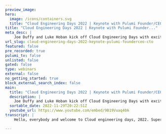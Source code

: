 ```yaml
---
preview_image:
hero:
  image: /icons/containers.svg
  title: "Cloud Engineering Days 2022 | Keynote with Pulumi Founder/CEO and CTO"
title: "Cloud Engineering Days 2022 | Keynote with Pulumi Founder..."
meta_desc: |
    Joe Duffy and Luke Hoban kick off Cloud Engineering Days with exciting new Pulumi announcements.
url_slug: cloud-engineering-days-2022-keynote-pulumi-founderceo-cto
featured: false
pre_recorded: true
pulumi_tv: false
unlisted: false
gated: false
type: webinars
external: false
no_getting_started: true
block_external_search_index: false
main:
  title: "Cloud Engineering Days 2022 | Keynote with Pulumi Founder/CEO and CTO"
  description: |
    Joe Duffy and Luke Hoban kick off Cloud Engineering Days with exciting new Pulumi announcements. ► Pulumi Templates: https://www.pulumi.com/templates/ ► Pulumi Deployment: https://www.pulumi.com/product/pulumi-deployments/ ► Pulumi YAML GA: https://www.pulumi.com/blog/pulumi-yaml-ga/ ► Project Level Config: https://www.pulumi.com/blog/project-config-mvp/ ► Enhanced Kubernetes Support: https://www.pulumi.com/blog/pulumi-kubernetes-new-2022/  00:00:00 Introduction 00:00:33 5 Years of Innovation 00:01:40 Pulumi Momentum 00:05:15 The Pulumi Approach 00:14:30 New Infrastructure as Code Features 00:16:22 Beginning of Tour through Pulumi's IaC 00:16:48 Pulumi Templates 00:17:54 Demo 00:32:19 Overview 00:32:53 Kubernetes Support 00:33:16 YMAL is GA 00:34:25 Typed Config 00:35:10 Infrastructure Enables Innovation 00:35:54 Pulumi Automation API 00:38:29 Open Source Meets SaaS 00:39:04 Introducing Pulumi Deployments 00:41:30 Demo: Deployments 00:51:29 Swag giveaway 00:51:44 New Features Recap 00:56:38 Customer Story: Starburst 00:59:58 Why People Love Pulumi 01:01:44 Cloud Engineering Days - The Day Ahead  ✅ Get Started with Pulumi: https://pulumip.us/Get-Started ✅ Create a Pulumi account. It's free: https://pulumip.us/Sign-Up-OpenSource
  sortable_date: 2022-11-29T20:22:51Z
  youtube_url: https://www.youtube.com/embed/9B19Vuaq40A
transcript: |
    Hello, everybody and welcome to Cloud engineering days, 2022. Super excited to, to have you here today. Uh We're actually doing this live today, believe it or not. Um From Seattle, Washington. Uh My name's Joe Duffy, I'm the founder and CEO of Pulumi. Um And I'm joined with Luke Hope in our CTO. And today we're gonna go through a bit of an update on Pulumi, what we've been up to what we've been building. Uh We're also gonna talk about some exciting uh customer stories we're gonna hear from several key customers of ours. Uh And we're gonna cap it all off with some fun new launches that are available starting right now. Um So let's uh dive straight and, you know, I think earlier this year, uh for folks who might have missed it, we actually hit our five year anniversary as a company, uh which is really exciting. I can't believe it's uh we've been, we've been on this journey that long, um you know, started in 2017, um and really launched great open source technology with their flagship infrastructures code in June of 2018, uh followed pretty shortly thereafter with Pulumi 1.0 you know, we heard from a lot of enterprise customers that stability and having that 1.0 promise of no breaking changes and having a stable foundation for your infrastructure was very important. So that was a key milestone for all of us. Uh As a company, Plumy 20 wave of innovation was more around sort of adjacent, you know, things like policy is code, the ability to test your infrastructure is code, the ability to ship your infrastructure in uh C I CD uh Plume 30 Universal, introduce some additional languages um with, you know, C# and, and the rest of the dot net family Java um More recently YAML, and we'll talk a little bit about that uh later today. So just continuous steady drumbeat of innovation year over year. Pulumi is also open source, you know, everything is about community for us here at Pulumi. Uh And we've seen a huge increase in just contributions across the board recently hitting 14,000 github stars, almost 3000 contributors to the core of Pulumi open source project. And for us again, we lead with community um because what we see is as that community grows, the community helps uh other community members with education and content. And there's just sort of a network effect that kicks in at certain scales. So for us, we love seeing all of these uh metrics up into the right. Also been seeing great community me momentum in general, uh in terms of users of Pulumi and customers and the depth of usage. Uh We recently surpassed 100,000 community members that we've touched with the Pulumi story. Uh We've seen just over 1000 customers uh becoming a commercial uh relationship with us where it's a great partnership and we can help them in their, their journey to the cloud. And we've seen an increase in depth of usage as well. You know, we we we our North Star metric is resources under management for every one of those is live resource in a or Azure Kubernetes Google cloud, any of our 100 plus uh partners that we have providers for every one of those is a live resource. And so as we see that increasing recently surpassing 5 million, that tells us a lot about the depth of usage. There's just a lot more resources being managed, the complexity of environments is increasing, there are more projects. And so we love seeing that uh that metric growing as well. It tells us that customers are being successful with polluting. And I mentioned over 100 different uh cloud uh providers in our registry now. And you know, here's a a sort of a snapshot of some of the key ones from obviously the major cloud database, Microsoft, Google cloud, the CNCF with Great Cober, Netti support and helm but also folks like cloud flare and uh Kong and Digital Ocean and Data do these all are providers of infrastructure. And although many times we think of infrastructure as code, we think about the major clouds and we think about things like managing serverless applications. The reality is all these other providers offer infrastructure as a service as well in various forms and all of that needs to be managed uh very much like the, the major cloud resources. So it's been great to partner with these folks, lots of shared customers to get together. Uh We're frequently doing workshops and helping each other's uh mutual customers be successful. And for Pulumi, we're all about just making all of these different platforms as accessible and as easy to use as possible. I mentioned the customer moment momentum. It's really amazing. You're gonna hear some great stories from, from some of these key customers today uh with Panther labs and Altana Dutchy um and, and, and others. And I think the key theme here, you'll notice that there's, you know, a lot of um different variety of customers here from small customers, early stage startups, like chain guard all the way up to some of the largest organizations in the world like Mercedes Benz. I think the key trend here is customers are picking Pulumi because it gives them a competitive advantage in the cloud. They can move a lot faster, then get more done with less uh and empower developers while doing so. And we'll, we'll hear a little bit more about that part. Of the story uh in the customer's own words um later on, but really amazing to crack the 1000 customer uh account just recently. And really, we're, we're only just getting started. So taking a step back, let's, let's talk a little bit about the founding story of Pulumi. You know, what was the vision of the company? What are we trying to do? Why are we here? And that will set the stage for some of the new announcements that we'll then jump into and I'll, I'll sort of get out of the way and let Luke uh show some cool demos and, and jump into code. Uh very shortly. I think, you know, our observation with Pulumi was that the modern cloud really changes everything about software development. Um You think about, you know, 20 years ago, we were building simple client server applications. Uh There was a hard divide between the, the the infrastructure side of the team, the operation side of the team and the developers. Um you know, developers could easily write simple three tier applications and then file a ticket, get some infrastructure and then have the the infrastructure team sort of install it into virtual machines and manage it. But the modern cloud is so different from that, we're shipping daily multiple times a day. In many cases, not, you know, once a month or even once a week, the pace of innovation is just so much greater. Um the complexity of the cloud is also so much greater you think of, we've gone from a world of two virtual machines and a database to a world of hundreds, sometimes thousands of moving pieces in a single uh project. And that's because, you know, aws for example, and many of the cloud providers provide these rich building block services that we can stitch together in infinite ways to create new solutions. And although it's changed everything, it hadn't changed very much in terms of the fundamental software development life cycle. Um We still find that many times developers struggle to make the most out of the cloud. We find that infrastructure teams are maybe not working with tools that are helping them scale and deal with the complexity of the modern cloud. And so at Pulumi, we, we took a step back, we said, hey, we're fundamentally entering a new era. That era is the the modern cloud era and it's an era of real distributed application architectures. Uh the cloud isn't an afterthought anymore. It's really part of the the core fabric of how we build modern software. And that's really exciting. You know, you look at some of the most innovative companies, you know, five years ago when we started, we'd say, you know, air BNB lifts, Spotify these companies that are really disrupting entire industries thanks to the cloud. And since then, we've just seen an acceleration of that, the cloud is touching every one of our businesses in a in a key way. And so our new reality that we realized was that all software is cloud software. Um Every application we're building these days is touched by the cloud in one way or another. Maybe it's a uh we're using a data lake. Maybe we're using A I services. Maybe it's a serverless application that needs to be broken apart into lots of little pieces. Maybe it's a containerized micro service where I need to think about service discovery and how to connect to other uh bits of of services and, and software that my team is building. If you believe that, which we very much do at Pulumi, that means all developers are cloud developers and that's really exciting. It means developers can really think of the cloud as really a a superpower that if they can just harness that they can build increasingly powerful capabilities into the applications they're building and really transform the business. And that's the the final point here is that infrastructure enables this new way of building, infrastructure enables innovation. It's no longer a tax, an afterthought or a cost center. It's really central to how the entire organization operates. So Pulumi, we, we like to say we're we're here to democratize the cloud. And by that, we mean make the cloud as accessible as possible to as many builders out there in the world as possible. So we started with infrastructures code. Um That's our flagship technology. We've since launched a lot of new capabilities. You'll see some new ones today. But really, that's what we're all about is infrastructures code. And why is that? Well, infrastructures code gives us this programmable surface area over the modern cloud. It gives us all those cloud providers that we saw earlier and it allows us to program them. We sometimes say program the cloud. It's sort of our, you know, Nike just do it for us here at Pulumi. Um And why is that important? Well, as we want to build bigger experiences out of smaller things, we need some compos programmable model that understands resource lifetime in the cloud. And that's what Pulumi infrastructures code gives us. But we took a different approach to infrastructures code. Um We like to say universal and by that, we mean, we wanted to support all the different cloud providers that we saw earlier. Um we want to support every language as well. So when I think of infrastructures code, there's really two parts, two key parts, there's the expression language and then there's the execution engine, the the thing that understands how to do declarative infrastructures code with Pulumi. We said, bring your favorite language for the expression part. It will marry that with great declarative infrastructures code. And so you get your choice of language as well. We know that developers are increasingly getting into the driver's seat when it comes to cloud infrastructure. So we wanted to support developers, but we also see that infrastructure teams had um burning needs as well that we could solve with this approach. And so we really wanted to bring the same solution to the entire team and really break down some of those, those barriers every architecture. When we started, we saw that there were many people trying to solve the problem just for containers or just for servers or and, and oftentimes forgetting the fact that we have many, many workloads still running in virtual machines. And so Pulumi took out an approach of supporting every architecture with one common approach and all of the cloud resources that go into those architectures. So we like to say your cloud, your language your way. Um You know, if you look at the languages, we support any node, js language, javascript, typescript, Python, um any dot net language. So C# or F sharp, we support go great for distributed systems. We've recently launched support for Java earlier this year and it's not just Java, it's any JB M language. So Sla Cole closure groovy um we launched YAML support earlier this year and we got some exciting news today about that for, for when the simple things are simple. Um You know, Yaml, YAML is a fine solution. And because of that, we were able to bring Q into the ecosystem as well. An important thing about the languages is it's not just the language itself. Of course, it's great that you get four loops and if statements, it, it's funny how many times we hear people coming from other infrastructures code tools, they say pain killer feature was that I actually just get a four loop um which we can easily take for granted, but it is very powerful to have that capability combined with declarative infrastructures code. Um But you get the whole ecosystem around the language as well. You get great editors and ID ES roo factoring support test frameworks, static analysis tools package managers. So we can actually codify best practices and share and reuse them. It's not just the language, it's the whole ecosystem around it. And by the way, uh great stack overflow support, community support, people graduating from college, know a lot of these languages, it's a great ecosystem uh to be able to tap into. I already mentioned all these different cloud providers. Um you know, we, we expose the entirety of each one of them uh in its raw form so that you have full access to all of the features and functionality and all these different cloud providers. And then we wanted to meet folks where they are. So if you are already using, you know github actions to do application deployments, you can now easily plug in and uh do the same for infrastructure deployments or Spinnaker Azure pipelines, any of the, any of the supported uh providers. And of course, we integrate with your ID identity provider of choice so that you get full uh integration across all of your tool, an important point that I'll pause and I've sort of made this point already, but it's an important point. Um That's easy to miss is Plume's approach gives you the flexibility of languages which sometimes those languages are imperative, sometimes they're functional, sometimes they're declarative as in the case with the YAML. But it takes all the things we know and love about those and marries that with everything we know and love about declarative infrastructures code. This is why I mentioned the expression language is different from the execution engine itself. Um What this means is you get all the benefits of infrastructures code, you can preview changes before you make them. You can easily do C I CD. You get full change, history of who made what change to what resource when uh you can automate the work flows, you can enforce security and compliance and best practices. So it's really the best of both worlds. And that's what Pulumi um sort of brought to the table with our initial flagship infrastructure is good technology that allows us to go from manual steps and markup languages. How many of us have, have found ourselves, uh you know, waiting in 6000 lines of of this PC. It was a very common common problem for, for many of us. But now we get to go beyond that to built in best practices. So this is an example of spinning up A EK cluster in, in Amazon. And yes, it's really that simple. Just a few lines of code in which whichever language uh you'd like to use. And we're gonna see that in action in just a minute. And along with a bunch of new features that we're happy to, to, to to launch today, which is Plumy architecture templates. Um is the first one which make it really easy to get started with infrastructures code. What we heard from users was, hey, there's 80% of the scenarios um where all I wanted was to start with a microservices service app, static website, VMK, et cetera on Aws or Azure or Google Cloud or Kubernetes. And so we took those common patterns and we now have these architecture templates that are available to get started much more easily. We've improved our KUTI support pretty dramatically by redoing a lot of the architecture of our uh Kubernetes operator to bring GIT ops uh style of deployments to the forefront of, of our Kubernetes support. We've actually integrated with the CNCF flux project. Uh So really great things to do there if you want cnet's control planning to be the center of your universe, um easy to support that with the plume infrastructures code. And we've also introduced support for server side applied. Pulumi is now G A. So we've actually taken a lot of the feedback from our early preview this year, addressed the feedback really improved, uh the support there and then project level and type config which I think you'll see in in the demo momentarily. But this really helps to manage complex projects that scale and it's really a core feature that is is gonna be um useful for any Pulumi infrastructures good project. And with that, I'm gonna hand it over to Luke to, to demonstrate some of this new functionality take away Luke. Awesome. Well, thanks Joe. It's great to be here uh to get a chance to give a tour of uh Pulumi Universal infrastructures code platform. Uh I think you'll need to stop sharing so I can uh share mine. There we go. All right. So let's get started. Uh And I'm gonna start just on the Pulumi uh home page here. So here we are on Pulumi dot com. And, and one of the things that we've really invested in pretty heavily over the last few years has been developing a whole lot of different learning resources to enable teams and individuals to sort of get up to speed on infrastructures code on how to apply infrastructures code uh to the problems that they want uh to work on. As Joe mentioned, one of the things we've introduced recently is a new set of uh Pulumi templates. And so these Pulumi templates, uh we've expanded from just a blank uh blank application that we have today for our templates to now with these architecture templates. Uh things that take common patterns that we've seen many of our Pulumi users uh look for as they get started with Pulumi making those available out of the box. And so as Joe mentioned, things like containerized services, serverless applications, static websites, virtual machines, cnet's applications and Kubernetes clusters. And each of these templates is available across all of the different clouds. We support Aws, Azure and Google cloud as well as Pune for the ones that, that applies as well as all the different languages we support. And so for example, you can come in here, look at the A DB service application and get an overview of what the architecture is, some details of that and how to configure it. I'm gonna just go ahead and get started with this here. Uh Let's come into our terminal. I'm actually just clean up the, let's just go ahead and do this. Make sure we don't have something already here. OK. Good. So we've got uh we're in this temp the folder here. What we'll do is just type Pulumi new uh to go and create one of these templates. You can see when we type Pulumi new. We see all the different templates that are available uh for Pulumi. And this includes uh more than 100 templates. I think 203 templates are shown here. Uh And I can do something like look for those serverless templates that we just saw on the website. And so for server list, we see we've got these for Aws, Azure and DC P and for all the uh languages we support. Now as Joe talked about, we support a variety of sort of existing well-known languages like typescript Python go and C# to enable you to use all the richness of the languages you're familiar with, along with your cloud infrastructure. Um But as we also introduced last spring, uh support for YAML and I'm gonna show that off and show off some of the things you've done as part of the Yam LG A. So let me just accept all the defaults in this Pulumi new prompt. And there we go, we've created our own project and I'll just open this up inside my ID. So we can see that uh in this case, we, we are using the YAML version of this template and each one of these templates is designed to be a fairly small program. In this case, about 40 lines of, of code that has an out of the box working example that puts together the building blocks that we need for a simple serverless use case and gives me something working that I can start with and then iterate on from there. In this particular example, we see that Pulumi Yaml format allows me to specify that my run time is YAML instead of no Js or Python or go. And if I do specify YAML, instead of me providing my program in separate files in that other language, I can instead provide my resources and my outputs directly in line inside my Pulumi Yao file. So resources and outputs in this case, we just have three resources and a DB im roll a slam to function and a component which makes it really easy to work with ASAP I gateways rest API S. Now Pulumi YAML format allows me to do simple things like reference, the result of this role that was created, grab its A RN and use that as the input to our function. And similarly to pass that function as an input into the rest API S handler. So we can do simple things that compose together infrastructure and have access to all of Polo's programming model. Let me open up a terminal and I'll just see what it looks like to deploy this application so we can type Pulumi up to deploy this into the cloud. We'll see that as usual um pulling me up starts by showing me a preview of what's going to happen when I deploy my application. And so in this case, we see sort of what we expect those three resources we just talked about, but we notice as well that this rest API as I mentioned is actually a component. It's a component that puts together a variety of other building block pieces to make it really easy to deploy a rest API. And so in this case, we see that it's an S3 bucket, a bucket object role policy attachments and permissions to allow the API gateway to access the function and a variety of other components. Now stitching these all together yourself and copy pasting this around is maybe the the normal thing that gets done in infrastructures code. But with Pulumi, we make it really easy to build these reusable abstractions and take advantage of them in other components. And so in this case, this abstraction, this rest API abstraction was actually built using typescript, using all the rich capabilities of Pulumi typescript support. But once we've built that and made it into a simple component, we can now use it from YAML and have a simple interface to this component. Let me go ahead and say yes uh to deploy this. And one of the things you'll immediately see uh is that we recently added uh some really nice features to the CLI display. And so, for example, here we see the progress indicators telling me how long it's taken to deploy each one of these resources. So they can see which pieces of my infrastructure take the most time and how the, how the parallelism is allowing me to deploy various pieces of this at the same time. And so while this is running, it'll just take about 30 seconds, but we'll, we'll take a look at a few other features uh of the gloomy Amal that's now available uh in G A. So one is uh that we've actually introduced ID E support and So while other languages for Pulumi get ID E support sort of for free, because there's amazing Python support and amazing types of support and go support inside most ID environments. Pulumi, uh We wanted to introduce more support than you get out of the box from just a raw YAML format. And so we added a Pulumi uh uh language server protocol for Pulumi uh and how have extensions available in VS code and emacs uh to go and use that. And for example, we can see things like if I hover over the rest API here, uh I get help text that shows me all of the information about this rest API from our Pulumi registry. We also see that if we make a mistake in our code and have a Typo, we get that feedback immediately that this property was named incorrectly. And similarly, if we reference a resource that doesn't exist like I reference role and RLE instead of role, I get that feedback immediately. And so getting some of these benefits of ID integration and productivity even uh for this simple support. OK. So this was deployed in about 37 seconds. We can go ahead and open this up and we'll see that this is just a simple static website. Um But the static website is now calling into a function here that's running in Python. And so that's the simple website here that we're serving and the simple function handler that we're running to compute the date and return it back to the code. OK? So that's a simple example of uh using uh Pulumi YAML support. Now, one thing I should also mention just a nice uh cli benefit here. Oops if I come over here and type Pulumi up again, after I make a small change, we'll see that this actually shows me because we're using desired to infrastructures code, we're gonna see just the diff that's gonna happen here. And so just this function is changing and only its runtime property. But the really nice benefit we got here from some recent work was that we have a much nicer display of some of these diffs. And so, for example, when the runtime changed, we see this really clear indication that the only part that changed was that last digit. And this is especially useful for large and complex strings where it may be hard to identify where the change is or for um el or a Jason literals that maybe uh encoded these strings. And we might want to be able to understand where exactly the changes were happening. So some nice improvements to just the day to day uh experience using the plume CO I OK. So we've talked about Yaml here. Um But one of the really important things about our Pulumi Amal support is that you can start with YAML and still scale up into uh the full breadth of what's available in the Pau platform. And so you can do that um by using the plume convert command. So what I can type is I can say Pulumi convert and then pick a language. And this will take my existing application that I've written here in Pulumi and already deploy it and have running and it'll actually convert it into another supported Pulumi language. And so in this case, we've turned our application into uh Python. And so there's two things that happened as part of that. Uh The first was that we actually removed all of that code that described uh this application inside the YAML file itself. And we changed the run time to the Python. And then we came over here and actually created a Py main dot P file that has the exact same resources with the exact same properties uh defining the exact same application. I'm gonna make one simple change here just to make it uh a little bit easier uh to get all of our Python dependencies. Yes, this will make it mean that we can uh automatically have Pulumi acquire our virtual environment and uh dependencies. And there's just one small change, I'll, I'll make it to the generated code. So if I now run Pulumi up and we'll see is that we're now deploying this Python version of the code, but we're deploying it to the same stack that we already had deployed. And so after this goes and acquires all the Python dependencies, we should see that it'll say that there's no GIF required and that we can continue building this application. Now, in Python, give it a second to download some Python dependencies. OK. And there we go 12, unchanged. Uh We're able to continue moving on from here and evolve our application using Python. Now, now, of course, using Python means we get abu access to a bunch of additional features and some of those features are like the ability to use classes and build reasonable components. And for example, here, uh we can see that we actually get some autocomplete. This is because I have a co pilot turned on. And so I'm able to actually get these A I driven recommendations for how to write my code. And so here I can create a component resource in Pulumi and get a copilot will actually even tell me sort of what it thinks my component might look like and give me some, some hints about how to create a reusable component built out of an S3 bucket and some other resources. And so these are the kind of features that we can get for free because we're building on top of the software ecosystem like the Python ecosystem that has so much rich support, including support uh from tools like github copilot. OK. So won't actually go and build that right now. Um But that was a quick example of that. But even with this, this example has still been fairly small and simple just to highlight some of these basic uh aspects of Pulumi. But let's jump over to a much more complex example to get a feel for what Pulumi looks like at real scale that real teams are working with today. And so in this particular example, we're, we're looking at uh a multi stack uh project. And so this is two projects. Uh one is a eks based infrastructure layer that's gonna deploy managed KTIS on AWS with some supporting infrastructure. And then we also have a guestbook application which is going to be an application, we want to deploy into our knas cluster using uh kubernetes resources. Now, we can see that in this case, we're authoring this in C# and we're taking advantage of lots of capabilities of uh the, the fact that we have a full programming language here. And so, for example, uh we're able to take advantage of things like four loops, we're able to take advantage of strong typing. So if we have to get the type of one of these things wrong or get one of the properties wrong, we'll get that feedback immediately. We get inte sense and all the features we expect from as, as a dot net developer. And then finally, we get support for first class secrets. And so Pulumi built-in support for secrets ensures that this cube config which may have some sensitive data in it, we can mark it as secret and make sure that that sensitive data doesn't leak out into any other part of my system. Once we've deployed our base infrastructure layer, we can now work with actual, actually, there's one more thing I wanted to mention there as well as actually defining this code once we actually also have three stacks. And so we have a developer development environment, a staging environment and even a per developer environment which lets me for each developer on my team, stand up an individual environment that that developer can work with. And one of the things that we can do in Pulumi is once we have infrastructures code, we can stand up the same program in multiple instances, but each one of those instances may want to have some slightly different configuration. And today, what we find is that we, we typically have to sort of copy paste some of this configuration between those different stacks. For example, if I want the A DS region to be set, we we notice that we're setting that across each one of these stacks but to the exact same value. And so one of the features that we've uh released uh today is actually support for adding configuration to the project file. And so in this case, instead of me adding it to one of my individual stacks, I can define that I want my A region to be US S two and I can do that just once in my project file and then remove it from each one of these stacks. And so now I don't have to repeat myself and copy paste. And I can have configuration that lives in one place and is also copy and is inherited into all the projects. I can also um be more explicit and say I just want that to be the default. And I can also say things like I want the type of this to be a string or I want the description to be something helpful. And this will allow the Pulumi cli to provide more guidance and more help for users as they configure new stacks and new instances of the application. So some nice improvements uh to configuration and projects. But now let's look at KTIS itself. Uh So this example uh is deploying, as I mentioned, a simple kubernetes based application onto my cluster. And we'll see that this uses a couple of things, it uses raw kubernetes resources. So in this case, the Kubernetes core B one name space, which is an exact 1 to 1 mapping of the KTIS resource models, name space object. And I can deploy one of those into my Cobert cluster. And then we also see that we, we're taking our application and deploying it using these three pieces of code, which are each one creating a service deployment component, which is a simple abstraction over the raw kubernetes service and deployment objects, which lets me to specify what name space, what image, what ports and optionally whether I want a load balance service to be exposed with this component, I can reduce a lot of the boil plate of managing knas resources but still work with the full capabilities of the platform underneath the hood. And so in this case, uh each one of these, this component is something that I actually built as a reusable component. Um And even though I have access to it here from my dot net program, I actually see that it's, it's defined below inside this uh multi-language package and it actually happens to be implemented uh in go. And so here we can see the implementation of that component. Now, the one last thing I want to mention uh just before wrapping this up is one other nice enhancement. Uh We've made to our support. Although Pulumi Cober A support has been sort of the best in class option for applying infrastructures code to the Cober platform for some time. One of the things we did recently was sort of take that further with support for server side apply and uh patch resources. And so we can now create uh namespace objects in another way as well. So we can say, you know, new Kate dot co dot V one dot namespace. But instead of me just saying namespace, I can also say namespace patch. And so for every resource that we support inside the Kubera platform, we now support a patch version of that resource which allows you to not just create a new resource that's managed by Pulumi, but to actually make edits to existing resources that are defined inside the Kate uh cluster that we want to manage those edits with Pulumi but not the full resource. And this allows you, for example, to add tags to resources, to add uh add values into a config map. Lots of different scenarios where typical use cases require you to be able to patch existing objects instead of create just create new ones. And so with this patch support, we actually have really rich capability to sort of get the best of both worlds of Pulumi. This is our state infrastructures code and the Kubernetes uh control plane model. And so lots of interesting things there around our base platform. So that's it for this first demo, a quick tour of Pulumi modern infrastructure platform uh and some of the new features that we have been able to deliver. Let me hand it back to Joe Perfect. All right, back, back in business. Um So yeah, so we saw some really cool things there. Um Honestly, the the ability to start the L and then as you hit complexity just uh you know, run Pulumi convert and inject into whatever your your destination language is and and just run from there is just really mind blowing. Um And I think the architecture templates are really gonna help folks get up and running much more quickly. We saw that, you know, rich support across a lot of different common scenarios across every single language. That was something that I think we all take for granted now with Pulumi that every one of these is now available in all those, you know, seven different languages that we the deeper and richer support for Kubernetes. We definitely see that a lot of folks are using Pulumi for infrastructures code with Curtis. Um you know, folks that are all in on sort of cloud native, uh really want to do that more cnet centric, get style of deployments. And so all of this stuff is available in the open source project uh as of today. And, and yeah, Yaml, I think, you know, when we launched YAML, um a lot of folks were, were kind of confused, hey, isn't Pulumi the like anti Yaml company, it's all about, you know, languages and you know, it turns out the L and Yaml stands for language. Um you know, for us, what we want to enable is the right tool for the right job. And, you know, sometimes Yaml for very simple use cases as we saw, you know, the the starting template that Luke showed it is the right solution. Um And honestly YAML is also easier to, to build tools around. Sometimes if you're doing something that's, you know, generating YAML, uh it's easier to generate AAA bit of YAML than it is maybe some uh properly parable Python for example, um it's definitely much more um machine friendly uh of a format. And frankly, you know, some, some folks who are coming from a background that may not have as much experience in programming languages, it, it may be less intimidating to start with YAML and, and an easier solution. And so honestly, uh you know, come one come all, we're all about, you know, uh supporting every, every language out there in the ecosystem. And so really excited that YAML is, is available as G A today is another tool in the tool belt and tech config you know, this is something that's gonna really help manage configuration at scale. We find uh you know, it's a very different ball game to go from managing, you know, 12 or three stacks to managing 100 or 200 stacks which, you know, really can't happen here at Pulumi. We actually use Pulumi to, to build the, the A S product that that many of you use on a daily basis. And every developer on the team has their own private developer stack. We've got multiple staging environments and test environments and managing that scale. You know, these sorts of uh features are a big deal to, to managing that complexity. So let's move on to the sort of the next uh segment of of today's announcements, which is, you know, even though Pulumi gives you these great foundations, we still find that infrastructure is often still a bottleneck. We find that developers are not empowered and infrastructure teams can, can really start feeling burnt out because you know, they're really uh the ones carrying a lot of the burden and a lot of the load in this modern cloud era to to take the responsibility of making sure infrastructure is reliable, robust, correct and able to keep up with the the increasing demands of the business. And so Pulumi really does give us these great uh building blocks, these great programmable foundations with infrastructures code to to be able to empower developers with guard rails like policies, code and, and built in best practices and really level up our game and ship infrastructure faster. And many of you out there, you know, honestly, 80 plus percent of our, our um largest customers use this automation API capability. We shipped this um a little over two years ago and initially in preview and last year we we hit G A on this. It's been one of the most highly adopted features. Uh That's sort of Pulumi best kept secret to be honest. And the idea behind the automation DP I was what if infrastructure's code was, was a library in your favorite language and not just the command line tool. Uh What that does is enables you to really embed infrastructures code as a capability into a larger software system, enabling advanced automation. We see incredible scenarios like complex deployment orchestration, maybe you have multi stack deployment workflows or maybe you want to do sort of some canary uh deployment and then scale that up over a period of time. Um maybe blue green deployments uh self serve portals. You know, many folks out there really want to, to enable their developers to, to log into a portal, click a button and get a micro service environment. For example, um custom tools and frameworks we've actually seen in entire companies and open source projects built on top of the automation EP I. In fact, cockroach labs is an amazing customer of ours when you log into their product and you click a button to spin up a a cockroach database as a service in the back end is actually spinning up KTIS clusters across AWS and Google cloud and, and managing that software using automation EP I so incredible capabilities um really advanced scenarios. An interesting piece of data that we discovered recently is that organizations that are currently today using automation EP I are able to manage 10 times more infrastructure per engineer than the typical cli driven approach. And it makes sense because the software is doing the automation instead of human beings having to run a tool. But it's just an example of uh you know, a piece of data that demonstrates the incredible uh scale and capabilities that the automation API has given us. And remember, Pulumi is not just the open source project. Pulumi has the Pulumi service which adds all these adjacent capabilities like uh policies, code identity C I CD integrations to really give you that cloud engineering platform built on top of our flagship infrastructures code technology. Pulumi is open source and you can use Pulumi without using the Pulumi service. We find that two thirds of our community elect to use it with the service just because it's so much easier. An analogy I draw sometimes is just as you can use Git offline, it's so much easier to use with github or Git lab. Um But Plum is fully open source, you can use it for free uh and manage your own stacks and state files and S3 or Azure Blob storage or Google cloud uh object storage. And the community is growing fast as we talked about earlier. Um But Pulumi service really is the the best in class way to get security reliability, ease of use out of the box. Uh And we've continued to improve the functionality available in the service. In fact, we're excited to announce some really key uh new capabilities today and that's something called Pulumi deployments. So Pulumi deployments is available as of this morning. Um It's in preview and what Pulumi deployments is is that deployments as a service technology, it takes everything we learned about automation API and the scenarios that, that unlocks and enables and makes that available as a service. Uh then enables some key features like click to deploy, you can now log into the plume console, click a button and trigger a deployment. Uh You can rotate your A S credentials in the U I and click a button to, to redeploy those changes without having to go make any code changes or manually run AC I. Uh For example, you get great rich observable for those deployments with logs, deployment history and full integration with the Pulumi identity and policy uh systems. So that's one example, you, you also can click to refresh your stack and destroy your stack. Anything anything to do with a plumy um deployment action, you can have trigger from the U I. The second key scenario as it enables is get pushed to deploy. And what that is is out of the box, get up support. Of course, we still support over a dozen different uh CS CD uh providers and you can still use those just as you could previously. Uh This is all additive beyond everything you could do previously. But what get push de deploy gives you is out of the box support today on github and in the future, get loud and bit bucket. Uh support will be coming. You you can open a pull request, get that pull request automatically and have a preview enlighten the pull request with what changes will happen when you can click that merge button. So you can actually do a full code review of the infrastructure changes and the impact of that deployment when you click the merge button. Pulumi automatically is gonna make that deployment happen. And again, this is really taking our lessons learned from automation API to the next level. In fact, all of this, even though these two key scenarios are available out of the box on day one, this unlocks a ton of new scenarios, uh drift detection and remediation, ephemeral stack environments, automatic time bomb stacks, everything is exposed through a rich rest API where you can build custom tools, custom workflows. Uh yourself. In fact, we've added remote deployment support to the automation API itself. So plumbing deployments is actually built on top of automation API. And now you can program plumbing deployments from the automation API which is gonna use the automation API. So a lot of inception, really exciting things going on there. And with that, I'm gonna hand it back to Luke uh to give a demo of what deployments looks like in action. Excellent. Well, I'm, I'm especially excited to get a chance to, to show off uh some of what we're doing with the plume service and uh Plumy deployments. So let me just switch over into my browser here. So uh like, like I mentioned, all of this is sort of capabilities that are enabled through the Pulumi service. And so let's start here in the Pulumi service console and the Plume service offers an end to end management experience for infrastructures code using Pulumi. And earlier this summer, we actually made a pretty big overhaul to some of the sort of core UX for this, the console that included moving our, you know, navigation over on to the left. Uh having a much richer kind of dashboard here with a lot of access to latest stack updates and first count over time. And my personal favorite uh new feature here was the support for favorites. Uh So the ability to mark a subset of my stacks as favorites using this little star right here. Uh And now getting access to those from anywhere I am within my experience using the Bloomy service. And so these features just really helped to give me access to the things I care about most when I care about them and be able to navigate easily throughout the console. Let me drive into uh one of these stacks in particular, one of my favorites here, which is the service uh app uh stack, uh service app slash de stack. Now, this stack is an instance of that same application, that same template that I showed you in the first demo. And so we can see here, for example that the outputs this is running. Uh oh, it looks like it looks like the application stopped running. So I will uh I will not try to run it. Uh I think we have some stuff that cleans up our resources in our, in our development sandbox and looks like that maybe happened here, but I could still come over to the stack. Uh and uh look at all the information about the stack here. Now, one of the things that we've had for a long time is uh integration with lots of different C I services. And one of the reasons why we really want to integrate with whatever continuous delivery uh option platform you use is because we know that to sort of fully get the benefits of infrastructures too, we want to automate the delivery of those infrastructure changes. And so we have partnered with uh all of these providers uh to make it really easy to integrate with them. But with Pulumi deploy, we've also made it really easy to go and just do this directly from within Pulumi itself. And so we've added this new deploy uh tab here and the Pulumi deployments tab allows me to configure how, how I will actually take actions inside the Pulumi service to deploy um my infrastructure. And so in this case, we'll see, um I'm looking at this loob slash CE D 2022 repo, the main branch and the serverless app folder. And so let me just go over to that uh that repo here. Um We've got our repo uh in our folder called Servo and here is the code that we're actually deploying. And so I've set this up, I've also configured some environment variables so that I can have access to AWS resources. And then after I set this all up, you'll notice that there's this new button here that wasn't available previously, that lets me take actions on this stack now that I know where its source code lives and how to go and deploy it. And so with this, uh with this button, we can now create an update a preview, a refresh or destroy for my stack. And each one of these will actually run inside a Pulumi cloud service. And so when we click the button to run a preview, we'll actually see we come over here and start running a preview of a Pulumi deployment from within the Pulumi service. Now, traditionally, this was something I would have run on my local machine and my, you know, my laptop or my desktop or I'd run inside AC I service. But here we can see that now, Pulumi is actually able to run these deployments itself and this allows Pulumi to take action on my behalf uh in lots of interesting ways in this case, just by clicking a button. Um But we'll see later some of the other ways we can wire this up. So as this progresses, we'll see eventually the Pulumi operation, this Pulumi preview is running. And as soon as that started running, we saw that a sort of a standard preview was displayed here. And so, uh in just a second, this will complete and we'll actually see that the Pulumi preview uh indicates that it completed, we'll just jump over here and watch this maybe let's just go back into our deployment. So this diploma is running should finish in just a second here. OK. The, the preview succeeded in just a few seconds. So there we go. We ran the Pulumi preview. Uh In this case, we saw that no resources need to be changed. And so uh everything is up to date inside our environment. Um But all of that ran inside the Pulumi service now clicking to deploy is one thing and being able to come in here and take these actions is really useful. In fact, doing a refresh to understand whether there's been drift on my stack, doing a destroy to go and take care of cleaning up all the resources that maybe I don't have the code for anymore. Uh These are all really valuable uh you know, actions to be able to take here. But what's even more useful is to be able to come into my application and actually make some changes. So for example, if I come over to this index file and just go ahead and edit it, I create a new branch and open up a poor request against uh that branch. And so because this is a poor request that wants to merge into the main branch. And because I set up the main branch as my target, uh before we'll see that when I create this, if I come back over here, we'll actually see that the deployment started just a few seconds ago and this deployment was triggered by that github pull request. And we'll see as this runs that it's actually also going to show, uh, that a Pulumi preview is gonna run in just a second. We'll see. This preview is being started to preview what that pr is gonna do. In this case, it won't show an empty deployment. It'll actually show that it's gonna change the contents of that bucket. And so I'll give this just a second to complete. In fact, this time we can come over here and we should see uh when it completes, we'll actually see it be posted onto the github pr. There we go. So Pulumi came back and posted that it's going to update this bucket object um as part of merging this when we try to decide to merge this into that main branch and now we can go ahead and click, merge, I'll just squash and merge and there we go, we merged that in which is going to trigger yet another update over here. We'll see that. Now there's a deployment happening which is actually going to be the update that actually applies that change to infrastructure. And so now we get that full gets flow just driven off, uh just driven off of the uh get up changes, get up changes. OK? So let's jump over uh and look at one more example. So C I is one really important use case uh for infrastructures code uh for for Pulumi deployments. Uh But we know that as Joe mentioned automation API and being going to embed uh Pulumi deployments into other software applications is a really important use case for this as well. And so one of the things I want to show is sort of a a simple automation API use case and then how we can go and extend that using uh Pulumi deployments. And so this case, we have a simple application built on top of automation API. And this is a Python flask application. So it's a little web service that lets me to build a self service provisioning portal. And it uses the Pulumi Automation API as just a Python library. So this is just a normal piece of Python software, but that uses Plume's automation API I can run this to go see how this works. So I'll open it up and we see we have just a really simple uh uh plu self service potty form uh application here which is a self-service visioning portal. And I can go ahead and create something like create a website, go here to get started, give it a name and give it some content. Now, when I hit create on this, if we come back over to our application, we'll actually see that um that what happens is this triggers a Pulumi deployment. No, actually I I I'm showing the uh the after version of this. So this is actually now running that deployment and it's running it inside uh the Pulumi deploy. And so this is using the Pulumi deployment support. So if I come over here, we'll see that automation API has been enhanced to be able to use, create or select remote stack from GIT with GSO. And so this is actually going to create that stack in the cloud at using Pulumi deployments and focusing on the code that lives inside this examples branch. And so now we can use automation API both to run deployments locally within our software and also to run those deployments inside the cloud with plume deployments. Now, I'll just go ahead and uh cancel this because we won't wait for that whole thing to deploy. But the one last thing I wanted to show about deployments is that all of these capabilities we showed whether it's to click to deploy the github push to deploy or the automation API support, they all build on top of the same foundation, which is this raw uh rest API for triggering deployments. And this rest API uh is available just as one of the uh API s on API dot plume dot com. And just Ava makes available this deployments verb on stacks for any deployment, I can just trigger it using a source context which is a GIT repo uh and some details about that GIT repo and operation context. For example, that I want to run an update and that I want to use these environments variables. And if I run this, we'll see that when I uh the run this curl command, the response is actually that I've kicked off a deployment and I give get back the URL and I can now yet again see this deployment running, but this time just triggered by a simple Kerl command and rest API call. And this can be now embedded into all sorts of other use cases. Um And so, for example, in our deploy demos project, we show off a handful of use cases for what we can build with this, like a drift detection feature that automatically runs refreshes on a timer or time to live stacks, uh which we're gonna, you know, they're gonna self-destruct after a certain number of hours based on a tag that you apply to them. And so many other kinds of use cases that you can build on top of this foundation. That's a quick tour of the Pulumi service and Pulumi deploy and I'll hand it back to Joe. All right. So, um Pulumi deployments is available as of uh this morning. So feel free to check it out. In fact, for the 1st 100 people that give it a try and successfully deploy something, uh You'll be getting some free swag in exchange for, for trying it out and we'd love to hear your feedback as well. You know, what are the sorts of things that, that work? Well, what is the sorts of things that you'd like to see, maybe improve down the road. Um So just to recap, you know, you'll see deployments in the A S, you'll see this nice new uh button in the upper right hand corner when you've been able uh deployments for your staff, um This rich rest api we have documentation available now out in the plume documentation that describes all of the new API end points and how to use them. Um Programmatic deployments, you saw Luke both directly go against the rest API if, if that's, you know, just uh curling an API or programming against it is preferable. But you can also do remote deployments in the automation API itself. Now get pushed to deploy the way that sort of works. You saw, you saw that in action, but to configure it, you'll first install the Pulumi github app and then configure it to point at the, the repo and branch that you want to deploy. You'll put environment variables uh in, in there as appropriate, you know, especially if you're uh using that to manage cloud resources, it needs a way to authenticate from the server to your cloud account. And um and uh we have secrets built into that as well for encrypted uh sensitive information and then go code away and as you open pull requests and merge uh magic is gonna happen. So really exciting features, you know, the the team is really hard to work on, on this stuff. It's, it's really been magical, seeing it all come together and I hope everybody, uh gives it a try and, and loves it. And again, you know, if you prefer using Pulumi the same way that you did previously, you know, maintaining your credentials on the client so that the Pulumi service doesn't need to know how to talk to your cloud account. You all of that, all of that stuff that you just saw is additive to the existing support for existing C I CD choices or just running the command line. Um In the traditional way, if you're curious sort of what the architecture behind Pulumi deployments is, uh you know, you can think of uh the diff the main difference is where does the compute run for the program? So here's a little diagram just so you have a mental model of this, you know, previously the pro the plume program always ran wherever the command line ran or wherever the C I CD integration runs. So if you're using the Kubernetes operator, you know, the, the, the, the Pulumi engine is running in the context of wherever that is running, which means that any communication from that client to the cloud provider happens between the client and the cloud provider and the Pulumi service is really orchestrating um you know, state management, concurrency control identity, uh things like that through its rest API and a hosted service. But push to um sorry, what Pulumi deployments brings to the table is, well, a new rest API and a new set of client side functionality. But more fundamentally on the server, we now have these workflow runners that can actually run Pulumi compute Pulumi programs. And that's really exciting because it really unlocks not just the initial features that you're seeing on day one, but a long list of exciting functionality that you'll see in the, in the coming months that today you can build on your own like drift detection and remediation time bomb stacks, things like that through the rest. API but lays the foundation for a lot of new exciting functionality down the road. So I'm uh close to wrapping up here. I really, really appreciate everybody's time today. Um I wanted to just celebrate, you know, some of the ways that we're seeing customers innovate with polling. You know, I think across a lot of different dimensions, we're seeing just customers taming cloud complexity and how are they doing that? Well, they're, they're automating a lot more with things like the automation api they're empowering developers with guard grows so that the infrastructure platform team can build out their platform to find their best practices and their policies uh using things like components and packages. But then turning around and letting developers self serve some of the infrastructure, you know, should a developer need to file a ticket to create a serverless function, for example, or would it would it be better to just empower developers to be self served and build some portion of the infrastructure. We find a lot of these customers want to want to go down that path and yet the infrastructure team of course, wants to maintain control over things like virtual private clouds, kubernetes clusters and some of the more complicated aspects of the infrastructure that need to be secure, cost effective and reliable. But we just hear incredible stories of, you know, being able to deploy 10 times faster, reducing the amount of time spent on maintenance by more than 50%. In the case of Atlassian, uh reducing lines of code by 98%. Like some of these numbers are just mind blowing. And it's no surprise that people picking Pulumi are way more productive than typical infrastructures code solutions. And with that, I'd, I'd like to invite uh Larry and Matt to talk a little bit about how Starburst is uh using Pulumi. How does bloomy impact the company beyond just your development team? Yeah. Um For me has a pretty big impact beyond just developers. I mean, it's all rooted in developers, but it helps a whole lot with um allowing cross team uh collaboration. You don't necessarily have the problem that you have with uh other tools in the space where there's specific subject matter experts that only know how to use um that specific tool or write code and that language that that tool needs like hashi config language for terra form, right, which allows uh a broader set of engineering to be able to solve problems, which allows uh at levels of leadership to be able to make better decisions about like allocating teams, allocating resources to problems and being able to take advantage of all of the resources you have in your organization. Um And it also unlocks people who are say building product features that need support from infrastructure to self serve them their own needs, which gives them a better work environment allows them to be engineers and you know, hack on the things they want to hack on. It allows for more innovation as a result. And that means that we get a lot more potentially great ideas going into the overall planning process. So from the perspective of like planning a large like planning the construction of the product of a company like Galaxy, we've been able to do a lot more with taking advantage of cross team resources and taking advantage of um having engineers be so self empowered that they just push through problems. They're not waiting on another team to, to solve a problem for them. That's awesome. And do these product teams know that Pulumi is behind everything or it kind of just work like magic or, or maybe just talk through. Yeah. Yeah, I think that actually they, they absolutely do and they're very comfortable working in the code. So, you know, they see in the typescript code that for importing Pulumi, they know that to include that in their pr, that they, if they need to make an infrastructure change, they just make a change right there in the Pulumi code, get their pr out there. And, uh, we still have somebody from the infrastructure team kind of like, take a look because we're pretty new with Pulumi. But, um, that just, they know exactly what it is and they have no problems making the changes themselves. Oh, um you know, Matt Matt is an engine of Starburst and it's been a great partnership helping them build, build their cloud platform and their, their product. And so um really awesome to hear, you know, from, from an end user's own own words, why, why they love bloom. Um And I think, you know, just to summarize, you know what we're seeing, why do people love bloomy? You heard Matt talk about this? It's for the entire team, it's not. So, you know, we often hear that there's a, you know, a couple uh terraform experts over there that, you know, uh that understand everything, but maybe the whole team isn't empowered or don't understand how the infrastructure works. And really with Pulumi developers can get more involved, but infrastructure teams can also up level their game and have great uh tools that work at scale and uh with modern cloud complexity. Um It's a standard workflow for any cloud, so public private or hybrid rather than having one tool for AWS, one tool for Azure and uh trying to bash script, everything together with co co co control in the mix somehow it's one workflow that works for any cloud. Um You tendex your productivity, you saw that automation api uh users are able to manage 10 times more infrastructure than typical uh infrastructures code scenarios. You get real sharing and reuse so that we're not copy and pasting scripts. You can use real software engineering practices uh to share and reuse those best practices across the team. You can embrace cloud native architectures from containers to server list, to manage services and everything in between and really scale from very simple cases to the most complex and ship faster with confidence and do an hour is what what used to take weeks to get done and we love the community. You know, I thank you to everybody here that has joined us today. Uh You know, really you are why we do what we do. Um I, this is one of my favorite tweets of all time. You know, Nino uh says, you know, something special comes along sometimes that makes you feel like you have superpowers, enables you to do more and less time. And Pulumi is that special thing. And I think that just summarizes uh you know, everything very succinctly in, in uh a nice heartwarming way. So with that, um we're we're done with the keynote. Uh So thank you again. I hope you enjoyed what you saw. Definitely check out some of the new features, everything's, you know, up on plume dot com. Um Eager to hear what you think about Pulumi deployments. We've got a ton in store for you today. Next up is a deep dive into the new features with Megan and Bryce largely focused around Pulumi deployments. So you get to see some, see some exciting scenarios that, that uh that we alluded to. We'll see infrastructure software, you know, taking some of the core infrastructures, princip code principles and using them at scale to tame complexity with Luke and Mitch. We're then gonna have a really exciting segment which I can't wait for. Um talking about some of the folks from the Pulumi community, some of our customers um Dennis at Panther is gonna talk about how they went from cloud formation to Pulumi at a very large scale and got tons of uh engineering and performance wins. As a result. Dan at Altana A I is gonna talk about creating business logic interfaces with Pulumi automation API really taking that automation api and weaving it into the fabric of everything that they're doing. Uh Jeff at Fauna is gonna talk about how the fauna product is, is built on top of Pulumi at scale and how they built out a global data platform and their own SAS product using infrastructures code. Colin at Dutchy is gonna talk about how they took Pulumi and confluent cloud and kind of married those together to, to enable Kafka at scale within their organization. We're gonna come back to main stage and see automation api under the hood with Evan and Casey see how, how the nuts and bolts of how all that works. And then I'll be back for some closing remarks at uh 11:50 a.m. pacific time. I also just wanted to remind folks that we've got some great workshops going on uh both today and tomorrow from Gloomy 101 today, building containers on Azure uh Pune service and, and uh with Ringo Tomorrow seeing how to build shared code with ploy packages and abstractions. And so these are free workshops, feel free to join in, get some hands on coding time and, and learn some of these concepts firsthand with some of the amazing leaders on the ploy team. I do want to thank our partners that, you know, help make this event today possible, a Microsoft and Google Cloud in particular um And uh from there, thank you so much and have a fun time and I'll see you back in a few hours.

---
```

